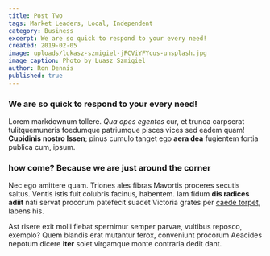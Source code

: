 ```yaml
---
title: Post Two
tags: Market Leaders, Local, Independent
category: Business
excerpt: We are so quick to respond to your every need!
created: 2019-02-05
image: uploads/lukasz-szmigiel-jFCViYFYcus-unsplash.jpg
image_caption: Photo by Luasz Szmigiel
author: Ron Dennis
published: true
---
```


### We are so quick to respond to your every need!

Lorem markdownum tollere. *Qua opes egentes* cur, et trunca carpserat
tulitquemuneris foedumque patriumque pisces vices sed eadem quam! **Cupidinis
nostro Issen**; pinus cumulo tanget ego **aera dea** fugientem fortia publica
cum, ipsum.

### how come? Because we are just around the corner

Nec ego amittere quam. Triones ales fibras Mavortis proceres secutis saltus.
Ventis istis fuit colubris facinus, habentem. Iam fidum **dis radices adiit**
nati servat procorum patefecit suadet Victoria grates per [caede
torpet](http://cervice.com/), labens his.

Ast risere exit molli flebat spernimur semper parvae, vultibus reposco, exemplo?
Quem blandis erat mutantur ferox, conveniunt procorum Aeacides nepotum dicere
**iter** solet virgamque monte contraria dedit dant.
